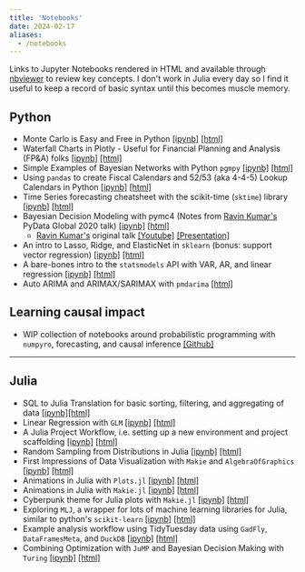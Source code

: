 ```yaml
---
title: 'Notebooks'
date: 2024-02-17
aliases:
  - /notebooks
---
```


Links to Jupyter Notebooks rendered in HTML and available through [nbviewer](https://nbviewer.org) to review key concepts. I don't work in Julia every day so I find it useful to keep a record of basic syntax until this becomes muscle memory.

## Python

- Monte Carlo is Easy and Free in Python [[ipynb]](https://github.com/banditkings/random-python-examples/blob/main/Monte%20Carlo.ipynb) [[html]](https://nbviewer.org/github/banditkings/random-python-examples/blob/main/Monte%20Carlo.ipynb)
- Waterfall Charts in Plotly - Useful for Financial Planning and Analysis (FP&A) folks [[ipynb]](https://github.com/banditkings/random-python-examples/blob/main/plotly%20waterfall.ipynb) [[html]](https://nbviewer.org/github/banditkings/random-python-examples/blob/main/plotly%20waterfall.ipynb)
- Simple Examples of Bayesian Networks with Python `pgmpy` [[ipynb]](https://github.com/banditkings/random-python-examples/blob/main/bayesian_networks/bayesian%20networks.ipynb) [[html]](https://nbviewer.org/github/banditkings/random-python-examples/blob/main/bayesian_networks/bayesian%20networks.ipynb)
- Using `pandas` to create Fiscal Calendars and 52/53 (aka 4-4-5) Lookup Calendars in Python [[ipynb]](https://github.com/banditkings/random-python-examples/blob/main/time-series-python/pandas-time-functions.ipynb) [[html]](https://nbviewer.org/github/banditkings/random-python-examples/blob/main/time-series-python/pandas-time-functions.ipynb)
- Time Series forecasting cheatsheet with the scikit-time (`sktime`) library [[ipynb]](https://github.com/banditkings/random-python-examples/blob/main/time-series-python/sktime%20forecasting101.ipynb) [[html]](https://nbviewer.org/github/banditkings/random-python-examples/blob/main/time-series-python/sktime%20forecasting101.ipynb)
- Bayesian Decision Modeling with pymc4 (Notes from [Ravin Kumar's](https://twitter.com/canyon289) PyData Global 2020 talk) [[ipynb]](https://github.com/banditkings/random-python-examples/blob/main/modeling/Bayesian%20Decision%20Theory%20with%20pymc%204.ipynb) [[html]](https://nbviewer.org/github/banditkings/random-python-examples/blob/main/modeling/Bayesian%20Decision%20Theory%20with%20pymc%204.ipynb)
  - [Ravin Kumar's](https://twitter.com/canyon289) original talk [[Youtube]](https://www.youtube.com/watch?v=WT7o8QRIiQI) [[Presentation]](https://github.com/canyon289/PyDataGlobal_2020)
- An intro to Lasso, Ridge, and ElasticNet in `sklearn` (bonus: support vector regression) [[ipynb]](https://github.com/banditkings/random-python-examples/blob/main/modeling/Feature%20Selection%20and%20SVR%20in%20Python.ipynb) [[html]](https://nbviewer.org/github/banditkings/random-python-examples/blob/main/modeling/Feature%20Selection%20and%20SVR%20in%20Python.ipynb)
- A bare-bones intro to the `statsmodels` API with VAR, AR, and linear regression [[ipynb]](https://github.com/banditkings/random-python-examples/blob/main/time-series-python/VAR%20Example.ipynb) [[html]](https://nbviewer.org/github/banditkings/random-python-examples/blob/main/time-series-python/VAR%20Example.ipynb)
- Auto ARIMA and ARIMAX/SARIMAX with `pmdarima` [[html]](https://nbviewer.org/github/banditkings/random-python-examples/blob/main/time-series-python/arima_example/ARIMA_example.ipynb)

## Learning causal impact

- WIP collection of notebooks around probabilistic programming with `numpyro`, forecasting, and causal inference [[Github]](https://github.com/banditkings/learning-causal-impact)

---

## Julia

- SQL to Julia Translation for basic sorting, filtering, and aggregating of data [[ipynb]](https://github.com/banditkings/julia-examples/blob/main/Data%20Munging/SQL%20to%20Julia%20Examples.ipynb)[[html]](https://nbviewer.org/github/banditkings/julia-examples/blob/main/Data%20Munging/SQL%20to%20Julia%20Examples.ipynb)
- Linear Regression with `GLM` [[ipynb]](https://github.com/banditkings/julia-examples/blob/main/Modeling/Linear%20Regression%20with%20Julia.ipynb) [[html]](https://nbviewer.org/github/banditkings/julia-examples/blob/main/Modeling/Linear%20Regression%20with%20Julia.ipynb)
- A Julia Project Workflow, i.e. setting up a new environment and project scaffolding [[ipynb]](https://github.com/banditkings/julia-examples/blob/main/Workflow/A%20Julia%20Workflow.ipynb) [[html]](https://nbviewer.org/github/banditkings/julia-examples/blob/main/Workflow/A%20Julia%20Workflow.ipynb)
- Random Sampling from Distributions in Julia [[ipynb]](https://github.com/banditkings/julia-examples/blob/main/Random%20Sampling.ipynb) [[html]](https://nbviewer.org/github/banditkings/julia-examples/blob/main/Random%20Sampling.ipynb)
- First Impressions of Data Visualization with `Makie` and `AlgebraOfGraphics` [[ipynb]](https://github.com/banditkings/julia-examples/blob/main/Viz/Makie%20and%20AlgebraOfGraphics.ipynb) [[html]](https://nbviewer.org/github/banditkings/julia-examples/blob/main/Viz/Makie%20and%20AlgebraOfGraphics.ipynb)
- Animations in Julia with `Plots.jl` [[ipynb]](https://github.com/banditkings/julia-examples/blob/main/Viz/animations%20in%20julia.ipynb) [[html]](https://nbviewer.org/github/banditkings/julia-examples/blob/main/Viz/animations%20in%20julia.ipynb)
- Animations in Julia with `Makie.jl` [[ipynb]](https://github.com/banditkings/julia-examples/blob/main/Viz/makie_animations.ipynb) [[html]](https://nbviewer.org/github/banditkings/julia-examples/blob/main/Viz/makie_animations.ipynb)
- Cyberpunk theme for Julia plots with `Makie.jl` [[ipynb]](https://github.com/banditkings/julia-examples/blob/main/Viz/cyberpunk_theme.ipynb) [[html]](https://nbviewer.org/github/banditkings/julia-examples/blob/main/Viz/cyberpunk_theme.ipynb)
- Exploring `MLJ`, a wrapper for lots of machine learning libraries for Julia, similar to python's `scikit-learn` [[ipynb]](https://github.com/banditkings/julia-examples/blob/main/Modeling/MLJ.ipynb) [[html]](https://nbviewer.org/github/banditkings/julia-examples/blob/main/Modeling/MLJ.ipynb)
- Example analysis workflow using TidyTuesday data using `GadFly`, `DataFramesMeta`, and `DuckDB` [[ipynb]](https://github.com/banditkings/julia-examples/blob/main/tidytuesday/tidytuesjup.ipynb) [[html]](https://nbviewer.org/github/banditkings/julia-examples/blob/main/tidytuesday/tidytuesjup.ipynb)
- Combining Optimization with `JuMP` and Bayesian Decision Making with `Turing` [[ipynb]](https://github.com/banditkings/julia-examples/blob/main/Modeling/JuMP.ipynb) [[html]](https://nbviewer.org/github/banditkings/julia-examples/blob/main/Modeling/JuMP.ipynb)

